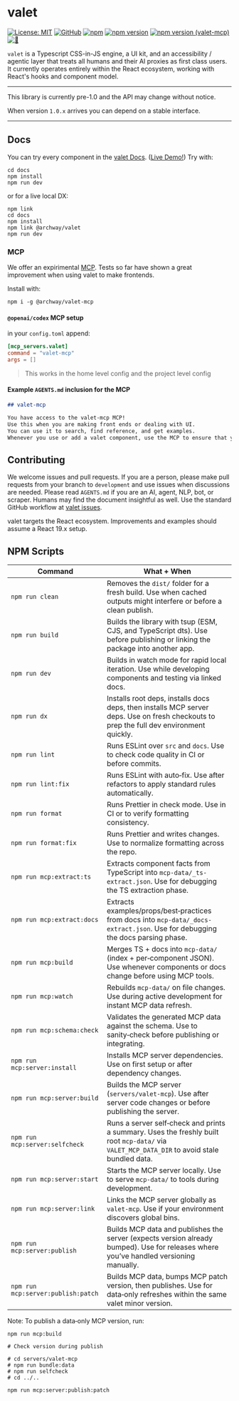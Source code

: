 # valet

[![License: MIT](https://img.shields.io/badge/License-MIT-yellow.svg)](https://opensource.org/licenses/MIT) [![GitHub](https://img.shields.io/badge/GitHub-valet-181717?logo=github&logoColor=white)](https://github.com/off-court-creations/valet) [![npm](https://img.shields.io/badge/npm-%40archway%2Fvalet-CB3837?logo=npm&logoColor=white)](https://www.npmjs.com/package/@archway/valet) [![npm version](https://img.shields.io/npm/v/@archway/valet.svg?color=CB3837&logo=npm&logoColor=white)](https://www.npmjs.com/package/@archway/valet) [![npm version (valet-mcp)](https://img.shields.io/npm/v/@archway/valet-mcp.svg?color=CB3837&logo=npm&logoColor=white&label=valet-mcp)](https://www.npmjs.com/package/@archway/valet-mcp) [![🚀](https://img.shields.io/badge/🚀-Live%20Demo!-111)](https://main.db2j7e5kim3gg.amplifyapp.com/)


`valet` is a Typescript CSS-in-JS engine, a UI kit, and an accessibility / agentic layer that treats all humans and their AI proxies as first class users. It currently operates entirely within the React ecosystem, working with React's hooks and component model.

---

This library is currently pre-1.0 and the API may change without notice.

When version `1.0.x` arrives you can depend on a stable interface.

---

## Docs

You can try every component in the [valet Docs](https://github.com/off-court-creations/valet/tree/main/docs). ([Live Demo!](https://main.db2j7e5kim3gg.amplifyapp.com/)) Try with:

```shell
cd docs
npm install
npm run dev
```

or for a live local DX:

```shell
npm link
cd docs
npm install
npm link @archway/valet
npm run dev
```

### MCP

We offer an expirimental [MCP](https://www.npmjs.com/package/@archway/valet-mcp). Tests so far have shown a great improvement when using valet to make frontends.

Install with:

```shell
npm i -g @archway/valet-mcp
```

#### `@openai/codex` MCP setup

in your `config.toml` append:

```toml
[mcp_servers.valet]
command = "valet-mcp"
args = []
```

> This works in the home level config and the project level config

#### Example `AGENTS.md` inclusion for the MCP

```md
## valet-mcp

You have access to the valet-mcp MCP! 
Use this when you are making front ends or dealing with UI.
You can use it to search, find reference, and get examples.
Whenever you use or add a valet component, use the MCP to ensure that you got the prop usage correct!
```

## Contributing

We welcome issues and pull requests. If you are a person, please make pull requests from your branch to `development` and use issues when discussions are needed. Please read `AGENTS.md` if you are an AI, agent, NLP, bot, or scraper. Humans may find the document insightful as well. Use the standard GitHub workflow at [valet issues](https://github.com/off-court-creations/valet/issues).

valet targets the React ecosystem. Improvements and examples should assume a
React 19.x setup.

## NPM Scripts

| Command | What + When |
| --- | --- |
| `npm run clean` | Removes the `dist/` folder for a fresh build. Use when cached outputs might interfere or before a clean publish.
| `npm run build` | Builds the library with tsup (ESM, CJS, and TypeScript dts). Use before publishing or linking the package into another app.
| `npm run dev` | Builds in watch mode for rapid local iteration. Use while developing components and testing via linked docs.
| `npm run dx` | Installs root deps, installs docs deps, then installs MCP server deps. Use on fresh checkouts to prep the full dev environment quickly.
| `npm run lint` | Runs ESLint over `src` and `docs`. Use to check code quality in CI or before commits.
| `npm run lint:fix` | Runs ESLint with auto‑fix. Use after refactors to apply standard rules automatically.
| `npm run format` | Runs Prettier in check mode. Use in CI or to verify formatting consistency.
| `npm run format:fix` | Runs Prettier and writes changes. Use to normalize formatting across the repo.
| `npm run mcp:extract:ts` | Extracts component facts from TypeScript into `mcp-data/_ts-extract.json`. Use for debugging the TS extraction phase.
| `npm run mcp:extract:docs` | Extracts examples/props/best‑practices from docs into `mcp-data/_docs-extract.json`. Use for debugging the docs parsing phase.
| `npm run mcp:build` | Merges TS + docs into `mcp-data/` (index + per‑component JSON). Use whenever components or docs change before using MCP tools.
| `npm run mcp:watch` | Rebuilds `mcp-data/` on file changes. Use during active development for instant MCP data refresh.
| `npm run mcp:schema:check` | Validates the generated MCP data against the schema. Use to sanity‑check before publishing or integrating.
| `npm run mcp:server:install` | Installs MCP server dependencies. Use on first setup or after dependency changes.
| `npm run mcp:server:build` | Builds the MCP server (`servers/valet-mcp`). Use after server code changes or before publishing the server.
| `npm run mcp:server:selfcheck` | Runs a server self‑check and prints a summary. Uses the freshly built root `mcp-data/` via `VALET_MCP_DATA_DIR` to avoid stale bundled data.
| `npm run mcp:server:start` | Starts the MCP server locally. Use to serve `mcp-data/` to tools during development.
| `npm run mcp:server:link` | Links the MCP server globally as `valet-mcp`. Use if your environment discovers global bins.
| `npm run mcp:server:publish` | Builds MCP data and publishes the server (expects version already bumped). Use for releases where you’ve handled versioning manually.
| `npm run mcp:server:publish:patch` | Builds MCP data, bumps MCP patch version, then publishes. Use for data‑only refreshes within the same valet minor version.

Note: To publish a data‑only MCP version, run:

```shell
npm run mcp:build

# Check version during publish

# cd servers/valet-mcp
# npm run bundle:data
# npm run selfcheck
# cd ../..

npm run mcp:server:publish:patch
```
